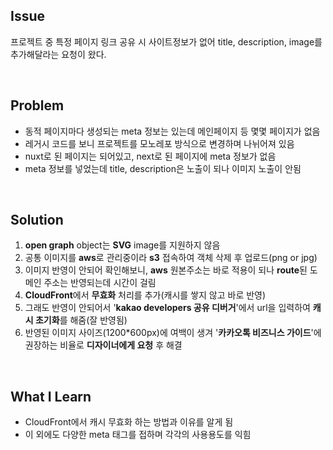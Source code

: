 ## Issue
프로젝트 중 특정 페이지 링크 공유 시 사이트정보가 없어 title, description, image를 추가해달라는 요청이 왔다.

<br>

## Problem
+ 동적 페이지마다 생성되는 meta 정보는 있는데 메인페이지 등 몇몇 페이지가 없음
+ 레거시 코드를 보니 프로젝트를 모노레포 방식으로 변경하며 나뉘어져 있음
+ nuxt로 된 페이지는 되어있고, next로 된 페이지에 meta 정보가 없음
+ meta 정보를 넣었는데 title, description은 노출이 되나 이미지 노출이 안됨

<br>

## Solution
1. **open graph** object는 **SVG** image를 지원하지 않음
2. 공통 이미지를 **aws**로 관리중이라 **s3** 접속하여 객체 삭제 후 업로드(png or jpg)
3. 이미지 반영이 안되어 확인해보니, **aws** 원본주소는 바로 적용이 되나 **route**된 도메인 주소는 반영되는데 시간이 걸림
4. **CloudFront**에서 **무효화** 처리를 추가(캐시를 쌓지 않고 바로 반영)
5. 그래도 반영이 안되어서 '**kakao developers 공유 디버거**'에서 url을 입력하여 **캐시 초기화**를 해줌(잘 반영됨)
6. 반영된 이미지 사이즈(1200*600px)에 여백이 생겨 '**카카오톡 비즈니스 가이드**'에 권장하는 비율로 **디자이너에게 요청** 후 해결

<br>

## What I Learn
+ CloudFront에서 캐시 무효화 하는 방법과 이유를 알게 됨
+ 이 외에도 다양한 meta 태그를 접하며 각각의 사용용도를 익힘
